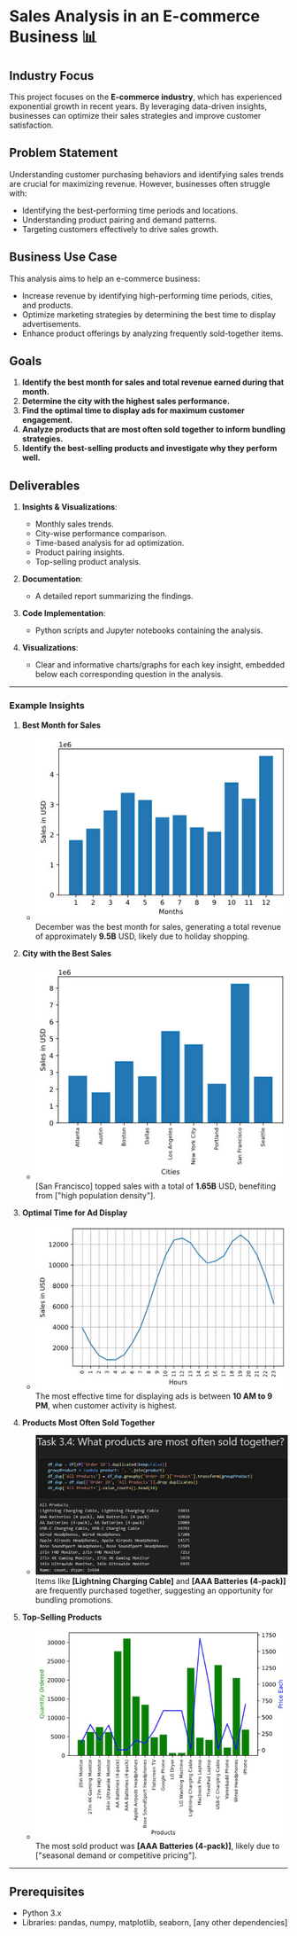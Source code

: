 # Sales Analysis in an E-commerce Business 📊  

## Industry Focus  
This project focuses on the **E-commerce industry**, which has experienced exponential growth in recent years. By leveraging data-driven insights, businesses can optimize their sales strategies and improve customer satisfaction.  

## Problem Statement  
Understanding customer purchasing behaviors and identifying sales trends are crucial for maximizing revenue. However, businesses often struggle with:  
- Identifying the best-performing time periods and locations.  
- Understanding product pairing and demand patterns.  
- Targeting customers effectively to drive sales growth.  

## Business Use Case  
This analysis aims to help an e-commerce business:  
- Increase revenue by identifying high-performing time periods, cities, and products.  
- Optimize marketing strategies by determining the best time to display advertisements.  
- Enhance product offerings by analyzing frequently sold-together items.  

## Goals  
1. **Identify the best month for sales and total revenue earned during that month.**  
2. **Determine the city with the highest sales performance.**  
3. **Find the optimal time to display ads for maximum customer engagement.**  
4. **Analyze products that are most often sold together to inform bundling strategies.**  
5. **Identify the best-selling products and investigate why they perform well.**  

## Deliverables  
1. **Insights & Visualizations**:  
   - Monthly sales trends.  
   - City-wise performance comparison.  
   - Time-based analysis for ad optimization.  
   - Product pairing insights.  
   - Top-selling product analysis.  

2. **Documentation**:  
   - A detailed report summarizing the findings.  

3. **Code Implementation**:  
   - Python scripts and Jupyter notebooks containing the analysis.  

4. **Visualizations**:  
   - Clear and informative charts/graphs for each key insight, embedded below each corresponding question in the analysis.  

---

### Example Insights  

1. **Best Month for Sales**  
   - ![Monthly Sales Chart](1.jpg)  
   December was the best month for sales, generating a total revenue of approximately **9.5B** USD, likely due to holiday shopping.  

2. **City with the Best Sales**  
   - ![City Sales Chart](2.jpg)  
   [San Francisco] topped sales with a total of **1.65B** USD, benefiting from ["high population density"].  

3. **Optimal Time for Ad Display**  
   - ![Ad Timing Analysis](3.jpg)  
   The most effective time for displaying ads is between **10 AM to 9 PM**, when customer activity is highest.  

4. **Products Most Often Sold Together**  
   - ![Product Pairing Chart](4.jpg)  
   Items like **[Lightning Charging Cable]** and **[AAA Batteries (4-pack)]** are frequently purchased together, suggesting an opportunity for bundling promotions.  

5. **Top-Selling Products**  
   - ![Top Products Chart](5.jpg)  
   The most sold product was **[AAA Batteries (4-pack)]**, likely due to ["seasonal demand or competitive pricing"].  

---

## Prerequisites  
- Python 3.x  
- Libraries: pandas, numpy, matplotlib, seaborn, [any other dependencies]  

